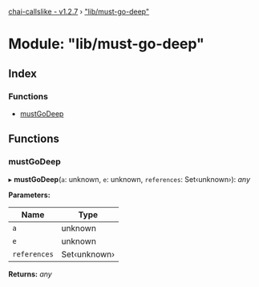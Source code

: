[chai-callslike - v1.2.7](../README.md) › ["lib/must-go-deep"](_lib_must_go_deep_.md)

# Module: "lib/must-go-deep"

## Index

### Functions

* [mustGoDeep](_lib_must_go_deep_.md#mustgodeep)

## Functions

###  mustGoDeep

▸ **mustGoDeep**(`a`: unknown, `e`: unknown, `references`: Set‹unknown›): *any*

**Parameters:**

Name | Type |
------ | ------ |
`a` | unknown |
`e` | unknown |
`references` | Set‹unknown› |

**Returns:** *any*
